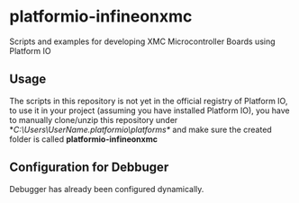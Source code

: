 # platformio-infineonxmc
Scripts and examples for developing XMC Microcontroller Boards using Platform IO

## Usage

The scripts in this repository is not yet in the official registry of Platform IO, to use it in your project (assuming you have installed Platform IO), you have to manually clone/unzip this repository under **C:\Users\UserName\.platformio\platforms\** and make sure the created folder is called **platformio-infineonxmc**

## Configuration for Debbuger

Debugger has already been configured dynamically. 